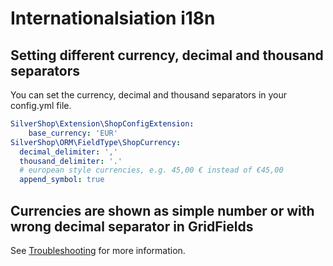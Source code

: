 # Internationalsiation i18n

## Setting different currency, decimal and thousand separators

You can set the currency, decimal and thousand separators in your config.yml file.

```yaml
SilverShop\Extension\ShopConfigExtension:
    base_currency: 'EUR'
SilverShop\ORM\FieldType\ShopCurrency:
  decimal_delimiter: ','
  thousand_delimiter: '.'
  # european style currencies, e.g. 45,00 € instead of €45,00
  append_symbol: true
  ```

## Currencies are shown as simple number or with wrong decimal separator in GridFields

See [Troubleshooting](03_Troubleshooting.md#currencies-are-shown-as-simple-number-or-with-wrong-decimal-separator-in-gridfields) for more information.
